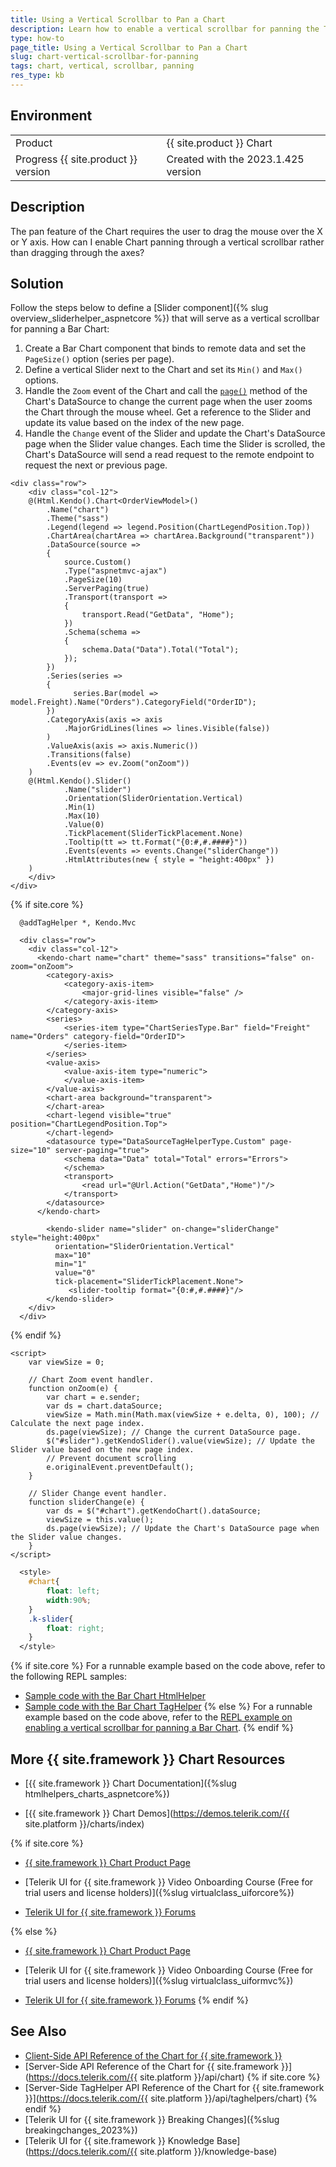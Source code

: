 ```yaml
---
title: Using a Vertical Scrollbar to Pan a Chart
description: Learn how to enable a vertical scrollbar for panning the Telerik UI for {{ site.framework }} Chart.
type: how-to
page_title: Using a Vertical Scrollbar to Pan a Chart
slug: chart-vertical-scrollbar-for-panning
tags: chart, vertical, scrollbar, panning
res_type: kb
---
```

## Environment
<table>
 <tr>
  <td>Product</td>
  <td>{{ site.product }} Chart</td>
 </tr>
 <tr>
  <td>Progress {{ site.product }} version</td>
  <td>Created with the 2023.1.425 version</td>
 </tr>
</table>

## Description
The pan feature of the Chart requires the user to drag the mouse over the X or Y axis. How can I enable Chart panning through a vertical scrollbar rather than dragging through the axes?

## Solution
Follow the steps below to define a [Slider component]({% slug overview_sliderhelper_aspnetcore %}) that will serve as a vertical scrollbar for panning a Bar Chart:

1. Create a Bar Chart component that binds to remote data and set the `PageSize()` option (series per page).
2. Define a vertical Slider next to the Chart and set its `Min()` and `Max()` options.
3. Handle the `Zoom` event of the Chart and call the [`page()`](https://docs.telerik.com/kendo-ui/api/javascript/data/datasource/methods/page) method of the Chart's DataSource to change the current page when the user zooms the Chart through the mouse wheel. Get a reference to the Slider and update its value based on the index of the new page.
4. Handle the `Change` event of the Slider and update the Chart's DataSource page when the Slider value changes. Each time the Slider is scrolled, the Chart's DataSource will send a read request to the remote endpoint to request the next or previous page.

```HtmlHelper
<div class="row">
    <div class="col-12">
    @(Html.Kendo().Chart<OrderViewModel>()
        .Name("chart")
        .Theme("sass")
        .Legend(legend => legend.Position(ChartLegendPosition.Top))
        .ChartArea(chartArea => chartArea.Background("transparent"))
        .DataSource(source =>
        {
            source.Custom()
            .Type("aspnetmvc-ajax")
            .PageSize(10)
            .ServerPaging(true)
            .Transport(transport =>
            {
                transport.Read("GetData", "Home");
            })
            .Schema(schema =>
            {
                schema.Data("Data").Total("Total");
            });
        })
        .Series(series =>
        {
              series.Bar(model => model.Freight).Name("Orders").CategoryField("OrderID");
        })
        .CategoryAxis(axis => axis
            .MajorGridLines(lines => lines.Visible(false))
        )
        .ValueAxis(axis => axis.Numeric())
        .Transitions(false)
        .Events(ev => ev.Zoom("onZoom"))
    )
    @(Html.Kendo().Slider()
            .Name("slider")
            .Orientation(SliderOrientation.Vertical)
            .Min(1)
            .Max(10)
            .Value(0)
            .TickPlacement(SliderTickPlacement.None)
            .Tooltip(tt => tt.Format("{0:#,#.####}"))
            .Events(events => events.Change("sliderChange"))
            .HtmlAttributes(new { style = "height:400px" })
    )
    </div>
</div>
```
{% if site.core %}
```TagHelper
  @addTagHelper *, Kendo.Mvc

  <div class="row">
    <div class="col-12">
      <kendo-chart name="chart" theme="sass" transitions="false" on-zoom="onZoom">
        <category-axis>
            <category-axis-item>
                <major-grid-lines visible="false" />
            </category-axis-item>
        </category-axis>
        <series>
            <series-item type="ChartSeriesType.Bar" field="Freight" name="Orders" category-field="OrderID">
            </series-item>
        </series>
        <value-axis>
            <value-axis-item type="numeric">
            </value-axis-item>
        </value-axis>
        <chart-area background="transparent">
        </chart-area>
        <chart-legend visible="true" position="ChartLegendPosition.Top">
        </chart-legend>
        <datasource type="DataSourceTagHelperType.Custom" page-size="10" server-paging="true">
            <schema data="Data" total="Total" errors="Errors">
            </schema>
            <transport>
                <read url="@Url.Action("GetData","Home")"/>
            </transport>
        </datasource>
      </kendo-chart>

        <kendo-slider name="slider" on-change="sliderChange" style="height:400px"
          orientation="SliderOrientation.Vertical"
          max="10"
          min="1"
          value="0"
          tick-placement="SliderTickPlacement.None">
             <slider-tooltip format="{0:#,#.####}"/>
        </kendo-slider>
    </div>
  </div>
```
{% endif %}
```JS scripts
<script>
    var viewSize = 0;

    // Chart Zoom event handler.
    function onZoom(e) {
        var chart = e.sender;
        var ds = chart.dataSource;
        viewSize = Math.min(Math.max(viewSize + e.delta, 0), 100); // Calculate the next page index.
        ds.page(viewSize); // Change the current DataSource page.
        $("#slider").getKendoSlider().value(viewSize); // Update the Slider value based on the new page index.
        // Prevent document scrolling
        e.originalEvent.preventDefault();
    }

    // Slider Change event handler.
    function sliderChange(e) {
        var ds = $("#chart").getKendoChart().dataSource;
        viewSize = this.value();
        ds.page(viewSize); // Update the Chart's DataSource page when the Slider value changes.
    }
</script>
```
```CSS Styles
  <style>
    #chart{
        float: left;
        width:90%;
    }
    .k-slider{
        float: right;
    }
  </style>
```

{% if site.core %}
For a runnable example based on the code above, refer to the following REPL samples:

* [Sample code with the Bar Chart HtmlHelper](https://netcorerepl.telerik.com/meOFcklM31pPnfk913)
* [Sample code with the Bar Chart TagHelper](https://netcorerepl.telerik.com/cIYFGEls35rRF3Id59)
{% else %}
For a runnable example based on the code above, refer to the [REPL example on enabling a vertical scrollbar for panning a Bar Chart](https://netcorerepl.telerik.com/meOFcklM31pPnfk913).
{% endif %}

## More {{ site.framework }} Chart Resources

* [{{ site.framework }} Chart Documentation]({%slug htmlhelpers_charts_aspnetcore%})

* [{{ site.framework }} Chart Demos](https://demos.telerik.com/{{ site.platform }}/charts/index)

{% if site.core %}
* [{{ site.framework }} Chart Product Page](https://www.telerik.com/aspnet-core-ui/charts)

* [Telerik UI for {{ site.framework }} Video Onboarding Course (Free for trial users and license holders)]({%slug virtualclass_uiforcore%})

* [Telerik UI for {{ site.framework }} Forums](https://www.telerik.com/forums/aspnet-core-ui)

{% else %}
* [{{ site.framework }} Chart Product Page](https://www.telerik.com/aspnet-mvc/charts)

* [Telerik UI for {{ site.framework }} Video Onboarding Course (Free for trial users and license holders)]({%slug virtualclass_uiformvc%})

* [Telerik UI for {{ site.framework }} Forums](https://www.telerik.com/forums/aspnet-mvc)
{% endif %}

## See Also

* [Client-Side API Reference of the Chart for {{ site.framework }}](https://docs.telerik.com/kendo-ui/api/javascript/ui/chart)
* [Server-Side API Reference of the Chart for {{ site.framework }}](https://docs.telerik.com/{{ site.platform }}/api/chart)
{% if site.core %}
* [Server-Side TagHelper API Reference of the Chart for {{ site.framework }}](https://docs.telerik.com/{{ site.platform }}/api/taghelpers/chart)
{% endif %}
* [Telerik UI for {{ site.framework }} Breaking Changes]({%slug breakingchanges_2023%})
* [Telerik UI for {{ site.framework }} Knowledge Base](https://docs.telerik.com/{{ site.platform }}/knowledge-base)
